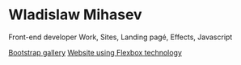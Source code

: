 # Wladislaw Mihasev
Front-end developer
Work, Sites, Landing pagé, Effects, Javascript

[Bootstrap gallery](https://wladislaw28.github.io/bootstrap_gallery/)
[Website using Flexbox technology](https://wladislaw28.github.io/flexbox/)
